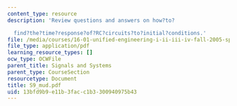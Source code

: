 ```yaml
---
content_type: resource
description: 'Review questions and answers on how?to?

  find?the?time?response?of?RC?circuits?to?initial?conditions.'
file: /media/courses/16-01-unified-engineering-i-ii-iii-iv-fall-2005-spring-2006/13bfd9b9e11b3facc1b3300940975b43_S9_mud.pdf
file_type: application/pdf
learning_resource_types: []
ocw_type: OCWFile
parent_title: Signals and Systems
parent_type: CourseSection
resourcetype: Document
title: S9_mud.pdf
uid: 13bfd9b9-e11b-3fac-c1b3-300940975b43
---
```

